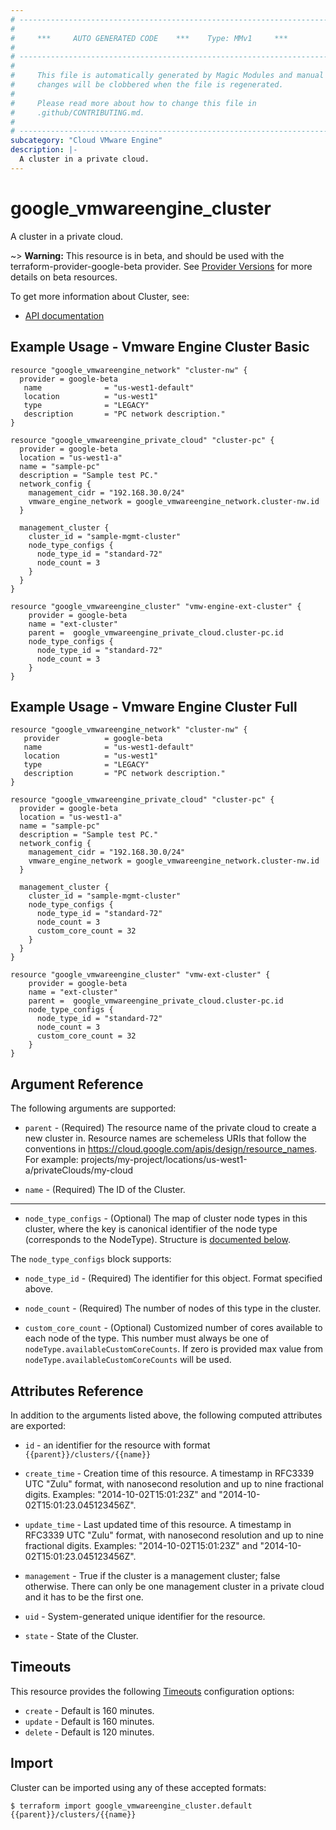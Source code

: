 ```yaml
---
# ----------------------------------------------------------------------------
#
#     ***     AUTO GENERATED CODE    ***    Type: MMv1     ***
#
# ----------------------------------------------------------------------------
#
#     This file is automatically generated by Magic Modules and manual
#     changes will be clobbered when the file is regenerated.
#
#     Please read more about how to change this file in
#     .github/CONTRIBUTING.md.
#
# ----------------------------------------------------------------------------
subcategory: "Cloud VMware Engine"
description: |-
  A cluster in a private cloud.
---
```


# google\_vmwareengine\_cluster

A cluster in a private cloud.

~> **Warning:** This resource is in beta, and should be used with the terraform-provider-google-beta provider.
See [Provider Versions](https://terraform.io/docs/providers/google/guides/provider_versions.html) for more details on beta resources.

To get more information about Cluster, see:

* [API documentation](https://cloud.google.com/vmware-engine/docs/reference/rest/v1/projects.locations.privateClouds.clusters)

## Example Usage - Vmware Engine Cluster Basic


```hcl
resource "google_vmwareengine_network" "cluster-nw" {
  provider = google-beta
   name              = "us-west1-default"
   location          = "us-west1"
   type              = "LEGACY"
   description       = "PC network description."
}

resource "google_vmwareengine_private_cloud" "cluster-pc" {
  provider = google-beta
  location = "us-west1-a"
  name = "sample-pc"
  description = "Sample test PC."
  network_config {
    management_cidr = "192.168.30.0/24"
    vmware_engine_network = google_vmwareengine_network.cluster-nw.id
  }

  management_cluster {
    cluster_id = "sample-mgmt-cluster"
    node_type_configs {
      node_type_id = "standard-72"
      node_count = 3
    }
  }
}

resource "google_vmwareengine_cluster" "vmw-engine-ext-cluster" {
    provider = google-beta
    name = "ext-cluster"
    parent =  google_vmwareengine_private_cloud.cluster-pc.id
    node_type_configs {
      node_type_id = "standard-72"
      node_count = 3
    }
}
```
## Example Usage - Vmware Engine Cluster Full


```hcl
resource "google_vmwareengine_network" "cluster-nw" {
   provider          = google-beta
   name              = "us-west1-default"
   location          = "us-west1"
   type              = "LEGACY"
   description       = "PC network description."
}

resource "google_vmwareengine_private_cloud" "cluster-pc" {
  provider = google-beta
  location = "us-west1-a"
  name = "sample-pc"
  description = "Sample test PC."
  network_config {
    management_cidr = "192.168.30.0/24"
    vmware_engine_network = google_vmwareengine_network.cluster-nw.id
  }

  management_cluster {
    cluster_id = "sample-mgmt-cluster"
    node_type_configs {
      node_type_id = "standard-72"
      node_count = 3
      custom_core_count = 32
    }
  }
}

resource "google_vmwareengine_cluster" "vmw-ext-cluster" {
    provider = google-beta
    name = "ext-cluster"
    parent =  google_vmwareengine_private_cloud.cluster-pc.id
    node_type_configs {
      node_type_id = "standard-72"
      node_count = 3
      custom_core_count = 32
    }
}
```

## Argument Reference

The following arguments are supported:


* `parent` -
  (Required)
  The resource name of the private cloud to create a new cluster in.
  Resource names are schemeless URIs that follow the conventions in https://cloud.google.com/apis/design/resource_names.
  For example: projects/my-project/locations/us-west1-a/privateClouds/my-cloud

* `name` -
  (Required)
  The ID of the Cluster.


- - -


* `node_type_configs` -
  (Optional)
  The map of cluster node types in this cluster,
  where the key is canonical identifier of the node type (corresponds to the NodeType).
  Structure is [documented below](#nested_node_type_configs).


<a name="nested_node_type_configs"></a>The `node_type_configs` block supports:

* `node_type_id` - (Required) The identifier for this object. Format specified above.

* `node_count` -
  (Required)
  The number of nodes of this type in the cluster.

* `custom_core_count` -
  (Optional)
  Customized number of cores available to each node of the type.
  This number must always be one of `nodeType.availableCustomCoreCounts`.
  If zero is provided max value from `nodeType.availableCustomCoreCounts` will be used.

## Attributes Reference

In addition to the arguments listed above, the following computed attributes are exported:

* `id` - an identifier for the resource with format `{{parent}}/clusters/{{name}}`

* `create_time` -
  Creation time of this resource.
  A timestamp in RFC3339 UTC "Zulu" format, with nanosecond resolution and
  up to nine fractional digits. Examples: "2014-10-02T15:01:23Z" and "2014-10-02T15:01:23.045123456Z".

* `update_time` -
  Last updated time of this resource.
  A timestamp in RFC3339 UTC "Zulu" format, with nanosecond resolution and up to nine
  fractional digits. Examples: "2014-10-02T15:01:23Z" and "2014-10-02T15:01:23.045123456Z".

* `management` -
  True if the cluster is a management cluster; false otherwise.
  There can only be one management cluster in a private cloud and it has to be the first one.

* `uid` -
  System-generated unique identifier for the resource.

* `state` -
  State of the Cluster.


## Timeouts

This resource provides the following
[Timeouts](https://developer.hashicorp.com/terraform/plugin/sdkv2/resources/retries-and-customizable-timeouts) configuration options:

- `create` - Default is 160 minutes.
- `update` - Default is 160 minutes.
- `delete` - Default is 120 minutes.

## Import


Cluster can be imported using any of these accepted formats:

```
$ terraform import google_vmwareengine_cluster.default {{parent}}/clusters/{{name}}
```
